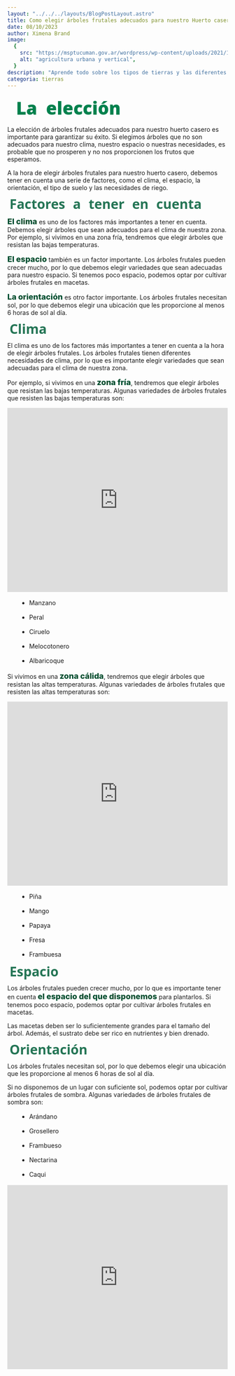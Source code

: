 ```yaml
---
layout: "../../../layouts/BlogPostLayout.astro"
title: Como elegir árboles frutales adecuados para nuestro Huerto casero
date: 08/10/2023
author: Ximena Brand
image:
  {
    src: "https://msptucuman.gov.ar/wordpress/wp-content/uploads/2021/11/PORTADA-1024x612.jpeg",
    alt: "agricultura urbana y vertical",
  }
description: "Aprende todo sobre los tipos de tierras y las diferentes cosas que puedes realizar con cada una de ellas"
categoria: tierras
---
```

<div class="post-title">La elección</div>
La elección de árboles frutales adecuados para nuestro huerto casero es importante para garantizar su éxito. Si elegimos árboles que no son adecuados para nuestro clima, nuestro espacio o nuestras necesidades, es probable que no prosperen y no nos proporcionen los frutos que esperamos.

A la hora de elegir árboles frutales para nuestro huerto casero, debemos tener en cuenta una serie de factores, como el
clima, el espacio, la orientación, el tipo de suelo y las necesidades de riego.

<div class="post-sub-title">Factores a tener en cuenta</div>

<b>El clima</b> es uno de los factores más importantes a tener en cuenta. Debemos elegir árboles que sean adecuados para el
clima de nuestra zona. Por ejemplo, si vivimos en una zona fría, tendremos que elegir árboles que resistan las bajas
temperaturas.

<b>El espacio</b> también es un factor importante. Los árboles frutales pueden crecer mucho, por lo que debemos elegir
variedades que sean adecuadas para nuestro espacio. Si tenemos poco espacio, podemos optar por cultivar árboles frutales
en macetas.

<b>La orientación</b> es otro factor importante. Los árboles frutales necesitan sol, por lo que debemos elegir una ubicación
que les proporcione al menos 6 horas de sol al día.


<div class="post-sub-title">Clima</div>

El clima es uno de los factores más importantes a tener en cuenta a la hora de elegir árboles frutales. Los árboles
frutales tienen diferentes necesidades de clima, por lo que es importante elegir variedades que sean adecuadas para el
clima de nuestra zona.

Por ejemplo, si vivimos en una <b>zona fría</b>, tendremos que elegir árboles que resistan las bajas temperaturas. Algunas
variedades de árboles frutales que resisten las bajas temperaturas son:

<iframe src="https://www.youtube.com/embed/Ip2dIfu5adA?si=AxnhmLo3Hln32iCx" title="YouTube video player" frameborder="0"
  allow="accelerometer; autoplay; clipboard-write; encrypted-media; gyroscope; picture-in-picture; web-share"
  allowfullscreen></iframe>

<div class="list-container">

- Manzano
- Peral
- Ciruelo
- Melocotonero
- Albaricoque

</div>



Si vivimos en una <b>zona cálida</b>, tendremos que elegir árboles que resistan las altas temperaturas. Algunas variedades de
árboles frutales que resisten las altas temperaturas son:

<iframe src="https://www.youtube.com/embed/VhGl2U56LRM?si=DXIYVb6-CQIRc7Tb" title="YouTube video player" frameborder="0"
  allow="accelerometer; autoplay; clipboard-write; encrypted-media; gyroscope; picture-in-picture; web-share"
  allowfullscreen></iframe>

<div class="list-container">

- Piña
- Mango
- Papaya
- Fresa
- Frambuesa


</div>

<div class="post-sub-title">Espacio</div>

Los árboles frutales pueden crecer mucho, por lo que es importante tener en cuenta <b>el espacio del que disponemos</b> para
plantarlos. Si tenemos poco espacio, podemos optar por cultivar árboles frutales en macetas.

Las macetas deben ser lo suficientemente grandes para el tamaño del árbol. Además, el sustrato debe ser rico en
nutrientes y bien drenado.

<div class="post-sub-title">Orientación</div>

Los árboles frutales necesitan sol, por lo que debemos elegir una ubicación que les proporcione al menos 6 horas de sol
al día.

Si no disponemos de un lugar con suficiente sol, podemos optar por cultivar árboles frutales de sombra. Algunas
variedades de árboles frutales de sombra son:


<div class="list-container">

- Arándano
- Grosellero
- Frambueso
- Nectarina
- Caqui


<iframe src="https://www.youtube.com/embed/3ot1NZwY1aM?si=NIHrza6mSKjkVZMB" title="YouTube video player" frameborder="0"
  allow="accelerometer; autoplay; clipboard-write; encrypted-media; gyroscope; picture-in-picture; web-share"
  allowfullscreen></iframe>

</div>

<style>

  iframe {
    width: 100%;
    height: 420px;
  }

  b {
    font-weight: 800;
    color: #004d2e;
    font-size: 18px;
  }


  .post-title{
    font-family: "Open Sans", sans-serif;
    font-size:  40px;
    font-weight: 900;
    color: #00814d;
    padding: 10px;
    margin: 10px;
    line-height: 100%;
    word-spacing: 10px;

  }

  .post-sub-title {
    font-family: "Open Sans", sans-serif;
    font-size:  30px;
    font-weight: 500;
    color: #247555;
    margin: 5px;
    line-height: 100%;
    word-spacing: 10px;
    font-weight: 700;

  }

  .post-mini-title {
    font-family: "Open Sans", sans-serif;
    font-size:  20px;
    font-weight: 500;
    color: #247555;
    margin: 5px;
    line-height: 100%;
    word-spacing: 10px;
    font-weight: 700;
  }


  .list-container > ul {
    list-style: disc;
    margin: 1rem 2%;
  }

  .list-container > ul > li {
    margin: 1rem;
  }

  .list-container > li {
    margin: 10px;

  }

</style>
